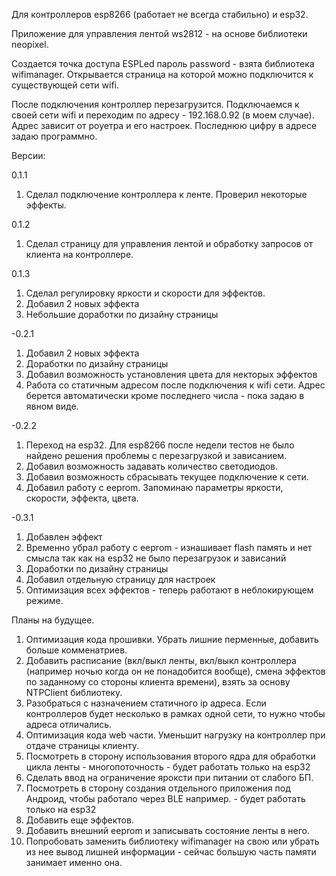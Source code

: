 Для контроллеров esp8266 (работает не всегда стабильно) и esp32.

Приложение для управления лентой ws2812 - на основе библиотеки neopixel.

Создается точка доступа ESPLed пароль password - взята библиотека wifimanager.
Открывается страница на которой можно подключится к существующей сети wifi.

После подключения контроллер перезагрузится. Подключаемся к своей сети wifi и переходим по адресу - 192.168.0.92 (в моем случае). 
Адрес зависит от роуетра и его настроек. Последнюю цифру в адресе задаю программно.

Версии:

0.1.1
1) Сделал подключение контроллера к ленте. Проверил некоторые эффекты.

0.1.2
1) Сделал страницу для управления лентой и обработку запросов от клиента на контроллере.

0.1.3
1) Сделал регулировку яркости и скорости для эффектов.
2) Добавил 2 новых эффекта
3) Небольшие доработки по дизайну страницы

-0.2.1
1) Добавил 2 новых эффекта
2) Доработки по дизайну страницы
3) Добавил возможность установления цвета для некторых эффектов
4) Работа со статичным адресом после подключения к wifi сети. Адрес берется автоматически кроме последнего числа - пока задаю в явном виде.

-0.2.2 
1) Переход на esp32. Для esp8266 после недели тестов не было найдено решения проблемы с перезагрузкой и зависанием.
2) Добавил возможность задавать количество светодиодов.
3) Добавил возможность сбрасывать текущее подключение к сети.
4) Добавил работу с eeprom. Запоминаю параметры яркости, скорости, эффекта, цвета.

-0.3.1
1) Добавлен эффект
2) Временно убрал работу с eeprom - изнашивает flash память и нет смысла так как на esp32 не было перезагрузок и зависаний
3) Доработки по дизайну страницы
4) Добавил отдельную страницу для настроек
5) Оптимизация всех эффектов - теперь работают в неблокирующем режиме.



Планы на будущее.
1) Оптимизация кода прошивки. Убрать лишние перменные, добавить больше комменатриев.
2) Добавить расписание (вкл/выкл ленты, вкл/выкл контроллера (например ночью когда он не понадобится вообще),  смена эффектов по заданному со стороны клиента времени), взять за основу NTPClient библиотеку.
3) Разобраться с назначением статичного ip адреса. Если контроллеров будет несколько в рамках одной сети, то нужно чтобы адреса отличались.
4) Оптимизация кода web части. Уменьшит нагрузку на контроллер при отдаче страницы клиенту.
5) Посмотреть в сторону использования второго ядра для обработки цикла ленты - многопоточность         - будет работать только на esp32
6) Сделать ввод на ограничение яроксти при питании от слабого БП.
7) Посмотреть в сторону создания отдельного приложения под Андроид, чтобы работало через BLE например. - будет работать только на esp32
8) Добавить еще эффектов.
9) Добавить внешний eeprom и записывать состояние ленты в него.
10) Попробовать заменить библиотеку wifimanager на свою или убрать из нее вывод лишней информации - сейчас большую часть памяти занимает именно она.
